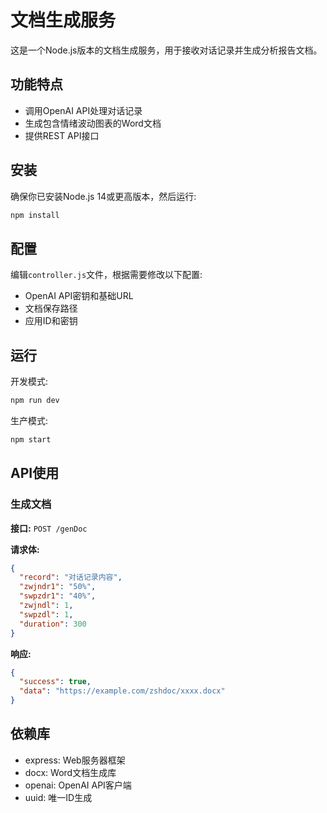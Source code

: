 # 文档生成服务

这是一个Node.js版本的文档生成服务，用于接收对话记录并生成分析报告文档。

## 功能特点

- 调用OpenAI API处理对话记录
- 生成包含情绪波动图表的Word文档
- 提供REST API接口

## 安装

确保你已安装Node.js 14或更高版本，然后运行:

```bash
npm install
```

## 配置

编辑`controller.js`文件，根据需要修改以下配置:

- OpenAI API密钥和基础URL
- 文档保存路径
- 应用ID和密钥

## 运行

开发模式:

```bash
npm run dev
```

生产模式:

```bash
npm start
```

## API使用

### 生成文档

**接口:** `POST /genDoc`

**请求体:**
```json
{
  "record": "对话记录内容",
  "zwjndr1": "50%",
  "swpzdr1": "40%",
  "zwjndl": 1,
  "swpzdl": 1,
  "duration": 300
}
```

**响应:**
```json
{
  "success": true,
  "data": "https://example.com/zshdoc/xxxx.docx"
}
```

## 依赖库

- express: Web服务器框架
- docx: Word文档生成库
- openai: OpenAI API客户端
- uuid: 唯一ID生成 